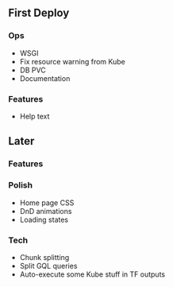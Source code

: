 ## First Deploy

### Ops

- WSGI
- Fix resource warning from Kube
- DB PVC
- Documentation

### Features

- Help text

## Later

### Features

### Polish

- Home page CSS
- DnD animations
- Loading states

### Tech

- Chunk splitting
- Split GQL queries
- Auto-execute some Kube stuff in TF outputs
